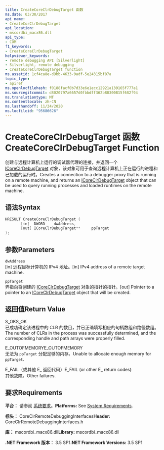 ```yaml
---
title: CreateCoreClrDebugTarget 函数
ms.date: 03/30/2017
api_name:
- CreateCorClrDebugTarget
api_location:
- mscordbi_macx86.dll
api_type:
- COM
f1_keywords:
- CreateCoreClrDebugTarget
helpviewer_keywords:
- remote debugging API [Silverlight]
- Silverlight, remote debugging
- CreateCoreClrDebugTarget function
ms.assetid: 1cf4ca8e-d9bb-4633-9adf-5e24315bf87a
topic_type:
- apiref
ms.openlocfilehash: f0188facf0b7d33e6e1ecc12921a139165f777a1
ms.sourcegitcommit: d8020797a6657d0fbbdff362b80300815f682f94
ms.translationtype: MT
ms.contentlocale: zh-CN
ms.lasthandoff: 11/24/2020
ms.locfileid: "95686626"
---
```

# <a name="createcoreclrdebugtarget-function"></a><span data-ttu-id="870b7-102">CreateCoreClrDebugTarget 函数</span><span class="sxs-lookup"><span data-stu-id="870b7-102">CreateCoreClrDebugTarget Function</span></span>

<span data-ttu-id="870b7-103">创建与远程计算机上运行的调试器代理的连接，并返回一个 [ICoreClrDebugTarget](icoreclrdebugtarget-interface.md) 对象，该对象可用于查询远程计算机上正在运行的进程和已加载的运行时。</span><span class="sxs-lookup"><span data-stu-id="870b7-103">Creates a connection to a debugger proxy that is running on a remote machine, and returns an [ICoreClrDebugTarget](icoreclrdebugtarget-interface.md) object that can be used to query running processes and loaded runtimes on the remote machine.</span></span>  
  
## <a name="syntax"></a><span data-ttu-id="870b7-104">语法</span><span class="sxs-lookup"><span data-stu-id="870b7-104">Syntax</span></span>  
  
```cpp  
HRESULT CreateCoreClrDebugTarget (  
       [in]  DWORD    dwAddress,
       [out] ICoreClrDebugTarget**     ppTarget  
);  
```  
  
## <a name="parameters"></a><span data-ttu-id="870b7-105">参数</span><span class="sxs-lookup"><span data-stu-id="870b7-105">Parameters</span></span>  

 `dwAddress`  
 <span data-ttu-id="870b7-106">[in] 远程目标计算机的 IPv4 地址。</span><span class="sxs-lookup"><span data-stu-id="870b7-106">[in] IPv4 address of a remote target machine.</span></span>  
  
 `ppTarget`  
 <span data-ttu-id="870b7-107">弄指向将创建的 [ICoreClrDebugTarget](icoreclrdebugtarget-interface.md) 对象的指针的指针。</span><span class="sxs-lookup"><span data-stu-id="870b7-107">[out] Pointer to a pointer to an [ICoreClrDebugTarget](icoreclrdebugtarget-interface.md) object that will be created.</span></span>  
  
## <a name="return-value"></a><span data-ttu-id="870b7-108">返回值</span><span class="sxs-lookup"><span data-stu-id="870b7-108">Return Value</span></span>  

 <span data-ttu-id="870b7-109">S_OK</span><span class="sxs-lookup"><span data-stu-id="870b7-109">S_OK</span></span>  
 <span data-ttu-id="870b7-110">已成功确定该进程中的 CLR 的数目，并已正确填写相应的句柄数组和路径数组。</span><span class="sxs-lookup"><span data-stu-id="870b7-110">The number of CLRs in the process was successfully determined, and the corresponding handle and path arrays were properly filled.</span></span>  
  
 <span data-ttu-id="870b7-111">E_OUTOFMEMORY</span><span class="sxs-lookup"><span data-stu-id="870b7-111">E_OUTOFMEMORY</span></span>  
 <span data-ttu-id="870b7-112">无法为 `ppTarget` 分配足够的内存。</span><span class="sxs-lookup"><span data-stu-id="870b7-112">Unable to allocate enough memory for `ppTarget`.</span></span>  
  
 <span data-ttu-id="870b7-113">E_FAIL（或其他 E_ 返回代码）</span><span class="sxs-lookup"><span data-stu-id="870b7-113">E_FAIL (or other E_ return codes)</span></span>  
 <span data-ttu-id="870b7-114">其他故障。</span><span class="sxs-lookup"><span data-stu-id="870b7-114">Other failures.</span></span>  
  
## <a name="requirements"></a><span data-ttu-id="870b7-115">要求</span><span class="sxs-lookup"><span data-stu-id="870b7-115">Requirements</span></span>  

 <span data-ttu-id="870b7-116">**平台：** 请参阅 [系统要求](../../get-started/system-requirements.md)。</span><span class="sxs-lookup"><span data-stu-id="870b7-116">**Platforms:** See [System Requirements](../../get-started/system-requirements.md).</span></span>  
  
 <span data-ttu-id="870b7-117">**标头：** CoreClrRemoteDebuggingInterfaces</span><span class="sxs-lookup"><span data-stu-id="870b7-117">**Header:** CoreClrRemoteDebuggingInterfaces.h</span></span>  
  
 <span data-ttu-id="870b7-118">**库：** mscordbi_macx86.dll</span><span class="sxs-lookup"><span data-stu-id="870b7-118">**Library:** mscordbi_macx86.dll</span></span>  
  
 <span data-ttu-id="870b7-119">**.NET Framework 版本：** 3.5 SP1</span><span class="sxs-lookup"><span data-stu-id="870b7-119">**.NET Framework Versions:** 3.5 SP1</span></span>
